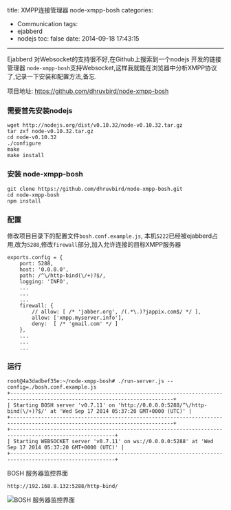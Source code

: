 title: XMPP连接管理器 node-xmpp-bosh
categories:
  - Communication
tags:
  - ejabberd
  - nodejs
toc: false
date: 2014-09-18 17:43:15
---

Ejabberd 对Websocket的支持很不好,在Github上搜索到一个nodejs 开发的链接管理器 `node-xmpp-bosh`支持Websocket,这样我就能在浏览器中分析XMPP协议了,记录一下安装和配置方法,备忘.

项目地址: https://github.com/dhruvbird/node-xmpp-bosh

<!-- more -->

### 需要首先安装nodejs

```
wget http://nodejs.org/dist/v0.10.32/node-v0.10.32.tar.gz
tar zxf node-v0.10.32.tar.gz
cd node-v0.10.32
./configure
make
make install
```

### 安装 node-xmpp-bosh

```
git clone https://github.com/dhruvbird/node-xmpp-bosh.git
cd node-xmpp-bosh
npm install
```

### 配置

修改项目目录下的配置文件`bosh.conf.example.js`, 本机`5222`已经被ejabberd占用,改为`5288`,修改`firewall`部分,加入允许连接的目标XMPP服务器

```
exports.config = {
    port: 5288,
    host: '0.0.0.0',
    path: /^\/http-bind(\/+)?$/,
    logging: 'INFO',
    ...
    ...
    ...
    firewall: {
        // allow: [ /* 'jabber.org', /(.*\.)?jappix.com$/ */ ],
        allow: ['xmpp.myserver.info'],
        deny:  [ /* 'gmail.com' */ ]
    },
    ...
    ...
    ...
```

### 运行

```
root@4a3dadbef35e:~/node-xmpp-bosh# ./run-server.js --config=./bosh.conf.example.js
+---------------------------------------------------------------------------------------------------------------------------+
| Starting BOSH server 'v0.7.11' on 'http://0.0.0.0:5288/^\/http-bind(\/+)?$/' at 'Wed Sep 17 2014 05:37:20 GMT+0000 (UTC)' |
+---------------------------------------------------------------------------------------------------------------------------+
+--------------------------------------------------------------------------------------------------------+
| Starting WEBSOCKET server 'v0.7.11' on ws://0.0.0.0:5288' at 'Wed Sep 17 2014 05:37:20 GMT+0000 (UTC)' |
+--------------------------------------------------------------------------------------------------------+
```

BOSH 服务器监控界面

```
http://192.168.8.132:5288/http-bind/
```

![BOSH 服务器监控界面][1]

  [1]: /assets/images/90108E4F-DCDF-4D1F-8A7D-25757F1ED2C7.png